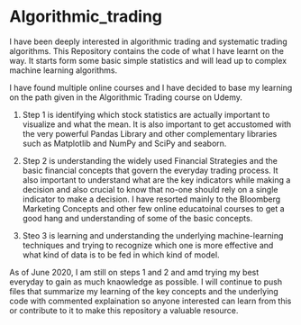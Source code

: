 # Algorithmic_trading
I have been deeply interested in algorithmic trading and systematic trading algorithms. This Repository contains the code of what I have learnt on the way. It starts form some basic simple statistics and will lead up to complex machine learning algorithms.

I have found multiple online courses and I have decided to base my learning on the path given in the Algorithmic Trading course on Udemy.

1) Step 1 is identifying which stock statistics are actually important to visualize and what the mean. It is also important to get accustomed with the very powerful Pandas Library and other complementary libraries such as Matplotlib and NumPy and SciPy and seaborn. 

2) Step 2 is understanding the widely used Financial Strategies and the basic financial concepts that govern the everyday trading process. It also important to understand what are the key indicators while making a decision and also crucial to know that no-one should rely on a single indicator to make a decision. I have resorted mainly to the Bloomberg Marketing Concepts and other few online educatoinal courses to get a good hang and understanding of some of the basic concepts. 

3) Steo 3 is learning and understanding the underlying machine-learning techniques and trying to recognize which one is more effective and what kind of data is to be fed in which kind of model. 

As of June 2020, I am still on steps 1 and 2 and amd trying my best everyday to gain as much knaowledge as possible. I will continue to push files that summarize my learning of the key concepts and the underlying code with commented explaination so anyone interested can learn from this or contribute to it to make this repository a valuable resource. 
